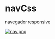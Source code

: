 # navCss
navegador responsive

[![nav.png](https://i.postimg.cc/pVBdvnB7/nav.png)](https://postimg.cc/7bf4MhdM)
